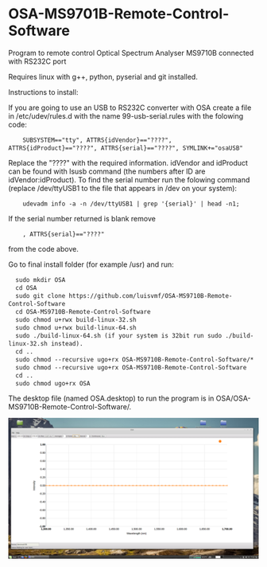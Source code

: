 # OSA-MS9701B-Remote-Control-Software
Program to remote control Optical Spectrum Analyser MS9710B connected with RS232C port

Requires linux with g++, python, pyserial and git installed.

Instructions to install:

If you are going to use an USB to RS232C converter with OSA create a file in /etc/udev/rules.d with the name 99-usb-serial.rules with the folowing code:

        SUBSYSTEM=="tty", ATTRS{idVendor}=="????", ATTRS{idProduct}=="????", ATTRS{serial}=="????", SYMLINK+="osaUSB"

Replace the "????" with the required information. idVendor and idProduct can be found with lsusb command (the numbers after ID are idVendor:idProduct). To find the serial number run the folowing command (replace /dev/ttyUSB1 to the file that appears in /dev on your system):

        udevadm info -a -n /dev/ttyUSB1 | grep '{serial}' | head -n1;

If the serial number returned is blank remove 

        , ATTRS{serial}=="????"
        
from the code above.

Go to final install folder (for example /usr) and run:

      sudo mkdir OSA
      cd OSA
      sudo git clone https://github.com/luisvmf/OSA-MS9710B-Remote-Control-Software
      cd OSA-MS9710B-Remote-Control-Software
      sudo chmod u+rwx build-linux-32.sh
      sudo chmod u+rwx build-linux-64.sh
      sudo ./build-linux-64.sh (if your system is 32bit run sudo ./build-linux-32.sh instead).
      cd ..
      sudo chmod --recursive ugo+rx OSA-MS9710B-Remote-Control-Software/*
      sudo chmod --recursive ugo+rx OSA-MS9710B-Remote-Control-Software
      cd ..
      sudo chmod ugo+rx OSA


The desktop file (named OSA.desktop) to run the program is in OSA/OSA-MS9710B-Remote-Control-Software/.

![alt tag](https://raw.githubusercontent.com/luisvmf/OSA-MS9710B-Remote-Control-Software/master/Screenshot.png)
